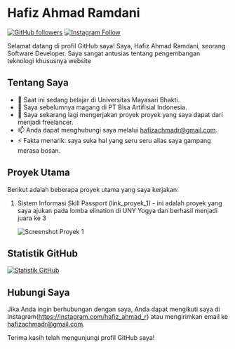 # Hafiz Ahmad Ramdani

[![GitHub followers](https://img.shields.io/github/followers/hafiz162001?style=social)](https://github.com/hafiz162001)
[![Instagram Follow](https://img.shields.io/instagram/follow/hafiz_ahmad_r?style=social)](https://instagram.com/hafiz_ahmad_r)

Selamat datang di profil GitHub saya! Saya, Hafiz Ahmad Ramdani, seorang Software Developer. Saya sangat antusias tentang pengembangan teknologi khususnya website 
## Tentang Saya

- 🌱 Saat ini sedang belajar di Universitas Mayasari Bhakti.
- 💼 Saya sebelumnya magang di PT Bisa Artifisial Indonesia.
- 🔭 Saya sekarang lagi mengerjakan proyek proyek yang saya dapat dari menjadi freelancer.
- 📫 Anda dapat menghubungi saya melalui hafizachmadr@gmail.com.
- ⚡ Fakta menarik: saya suka hal yang seru seru alias saya gampang merasa bosan.

## Proyek Utama

Berikut adalah beberapa proyek utama yang saya kerjakan:

1. Sistem Informasi Skill Passport (link_proyek_1) - ini adalah proyek yang saya ajukan pada lomba elination di UNY Yogya dan berhasil menjadi juara ke 3

   ![Screenshot Proyek 1](screenshot_proyek_1.png)



## Statistik GitHub

[![Statistik GitHub](https://github-readme-stats.vercel.app/api?username=hafiz162001&show_icons=true&count_private=true&theme=dark)](https://github.com/hafiz162001)

## Hubungi Saya

Jika Anda ingin berhubungan dengan saya, Anda dapat mengikuti saya di Instagram(https://instagram.com/hafiz_ahmad_r) atau mengirimkan email ke hafizachmadr@gmail.com.

Terima kasih telah mengunjungi profil GitHub saya!

